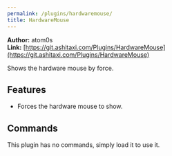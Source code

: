 ```yaml
---
permalink: /plugins/hardwaremouse/
title: HardwareMouse
---
```


**Author:** atom0s<br/>
**Link:** [https://git.ashitaxi.com/Plugins/HardwareMouse](https://git.ashitaxi.com/Plugins/HardwareMouse)

Shows the hardware mouse by force.

## Features

  * Forces the hardware mouse to show.

## Commands

This plugin has no commands, simply load it to use it.
